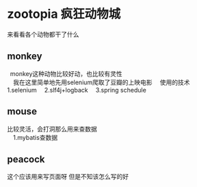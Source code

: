 # zootopia 疯狂动物城
来看看各个动物都干了什么

## monkey ##  
&ensp;monkey这种动物比较好动，也比较有灵性  
&ensp;&ensp;我在这里简单地先用selenium爬取了豆瓣的上映电影 
&ensp;&ensp;使用的技术 
&ensp;&ensp;1.selenium 
&ensp;&ensp;2.slf4j+logback 
&ensp;&ensp;3.spring schedule 

## mouse ## 
比较灵活，会打洞那么用来查数据  
&ensp;&ensp;1.mybatis查数据  

## peacock ##  
这个应该用来写页面呀 但是不知该怎么写的好  
